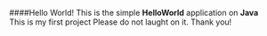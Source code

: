 ####Hello World!
This is the simple **HelloWorld** application on **Java**<br>
This is my first project
Please do not laught on it.
Thank you!
